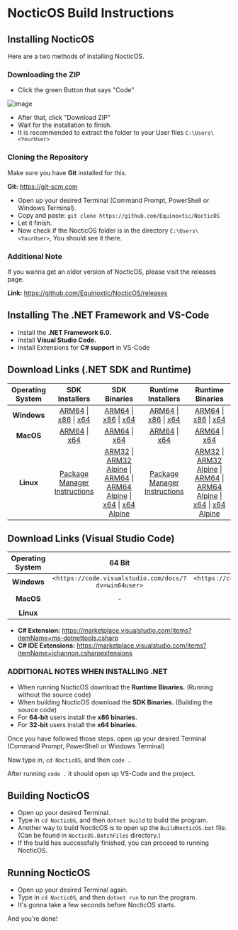 # NocticOS Build Instructions

## Installing NocticOS

Here are a two methods of installing NocticOS.

### Downloading the ZIP

* Click the green Button that says "Code"

![image](https://user-images.githubusercontent.com/86795271/149380961-f8a4e859-d6fc-4856-bee4-44a9033277f3.png)

* After that, click "Download ZIP"
* Wait for the installation to finish.
* It is recommended to extract the folder to your User files `C:\Users\<YourUser>`

### Cloning the Repository

Make sure you have **Git** installed for this.

**Git:** <https://git-scm.com>

* Open up your desired Terminal (Command Prompt, PowerShell or Windows Terminal).
* Copy and paste: `git clone https://github.com/Equinoxtic/NocticOS`
* Let it finish.
* Now check if the NocticOS folder is in the directory `C:\Users\<YourUser>`, You should see it there.

### Additional Note

If you wanna get an older version of NocticOS, please visit the releases page.

**Link:** <https://github.com/Equinoxtic/NocticOS/releases>

## Installing The .NET Framework and VS-Code

* Install the **.NET Framework 6.0.**
* Install **Visual Studio Code.**
* Install Extensions for **C# support** in VS-Code

## Download Links (.NET SDK and Runtime)

| **Operating System** | **SDK Installers** | **SDK Binaries** | **Runtime Installers** | **Runtime Binaries** |
| :--------------: | :------------: | :----------: | :----------------: | :--------------: |
| **Windows**      | [ARM64](https://dotnet.microsoft.com/en-us/download/dotnet/thank-you/sdk-6.0.101-windows-arm64-installer) \| [x86](https://dotnet.microsoft.com/en-us/download/dotnet/thank-you/sdk-6.0.101-windows-x86-installer) \| [x64](https://dotnet.microsoft.com/en-us/download/dotnet/thank-you/sdk-6.0.101-windows-x64-installer) | [ARM64](https://dotnet.microsoft.com/en-us/download/dotnet/thank-you/sdk-6.0.101-windows-arm64-binaries) \| [x86](https://dotnet.microsoft.com/en-us/download/dotnet/thank-you/sdk-6.0.101-windows-x86-binaries)  \| [x64](https://dotnet.microsoft.com/en-us/download/dotnet/thank-you/sdk-6.0.101-windows-x64-binaries) | [ARM64](https://dotnet.microsoft.com/en-us/download/dotnet/thank-you/runtime-6.0.1-windows-arm64-installer) \| [x86](https://dotnet.microsoft.com/en-us/download/dotnet/thank-you/runtime-6.0.1-windows-x86-installer) \| [x64](https://dotnet.microsoft.com/en-us/download/dotnet/thank-you/runtime-6.0.1-windows-x64-installer) | [ARM64](https://dotnet.microsoft.com/en-us/download/dotnet/thank-you/runtime-6.0.1-windows-arm64-binaries) \| [x86](https://dotnet.microsoft.com/en-us/download/dotnet/thank-you/runtime-6.0.1-windows-x86-binaries) \| [x64](https://dotnet.microsoft.com/en-us/download/dotnet/thank-you/runtime-6.0.1-windows-x64-binaries) |
| **MacOS**        | [ARM64](https://dotnet.microsoft.com/en-us/download/dotnet/thank-you/sdk-6.0.101-macos-arm64-installer) \| [x64](https://dotnet.microsoft.com/en-us/download/dotnet/thank-you/sdk-6.0.101-macos-x64-installer) | [ARM64](https://dotnet.microsoft.com/en-us/download/dotnet/thank-you/sdk-6.0.101-macos-arm64-binaries) \| [x64](https://dotnet.microsoft.com/en-us/download/dotnet/thank-you/sdk-6.0.101-macos-x64-binaries) | [ARM64](https://dotnet.microsoft.com/en-us/download/dotnet/thank-you/runtime-6.0.1-macos-arm64-installer) \| [x64](https://dotnet.microsoft.com/en-us/download/dotnet/thank-you/runtime-6.0.1-macos-x64-installer) | [ARM64](https://dotnet.microsoft.com/en-us/download/dotnet/thank-you/runtime-6.0.1-macos-arm64-binaries) \| [x64](https://dotnet.microsoft.com/en-us/download/dotnet/thank-you/runtime-6.0.1-macos-x64-binaries) |
| **Linux**        | [Package Manager Instructions](https://docs.microsoft.com/dotnet/core/install/linux?WT.mc_id=dotnet-35129-website) | [ARM32](https://dotnet.microsoft.com/en-us/download/dotnet/thank-you/sdk-6.0.101-linux-arm32-binaries) \| [ARM32 Alpine](https://dotnet.microsoft.com/en-us/download/dotnet/thank-you/sdk-6.0.101-linux-arm32-alpine-binaries) \| [ARM64](https://dotnet.microsoft.com/en-us/download/dotnet/thank-you/sdk-6.0.101-linux-arm64-binaries) \| [ARM64 Alpine](https://dotnet.microsoft.com/en-us/download/dotnet/thank-you/sdk-6.0.101-linux-arm64-alpine-binaries) \| [x64](https://dotnet.microsoft.com/en-us/download/dotnet/thank-you/sdk-6.0.101-linux-x64-binaries) \| [x64 Alpine](https://dotnet.microsoft.com/en-us/download/dotnet/thank-you/sdk-6.0.101-linux-x64-alpine-binaries) | [Package Manager Instructions](https://docs.microsoft.com/dotnet/core/install/linux?WT.mc_id=dotnet-35129-website) | [ARM32](https://dotnet.microsoft.com/en-us/download/dotnet/thank-you/runtime-6.0.1-linux-arm32-binaries) \| [ARM32 Alpine](https://dotnet.microsoft.com/en-us/download/dotnet/thank-you/runtime-6.0.1-linux-arm32-alpine-binaries) \| [ARM64](https://dotnet.microsoft.com/en-us/download/dotnet/thank-you/runtime-6.0.1-linux-arm64-binaries) \| [ARM64 Alpine](https://dotnet.microsoft.com/en-us/download/dotnet/thank-you/runtime-6.0.1-linux-arm64-alpine-binaries) \| [x64](https://dotnet.microsoft.com/en-us/download/dotnet/thank-you/runtime-6.0.1-linux-x64-binaries) \| [x64 Alpine](https://dotnet.microsoft.com/en-us/download/dotnet/thank-you/runtime-6.0.1-linux-x64-alpine-binaries) |


## Download Links (Visual Studio Code)

| **Operating System** | **64 Bit** | **32 Bit** | **ARM64** | **ARM** | **Universal** | **Intel Chip** | **Apple Silicon** |
| :------------------: | :--------: | :--------: | :-------: | :-----: | :-----------: | :------------: | :---------------: |
| **Windows**		   | `<https://code.visualstudio.com/docs/?dv=win64user>` | `<https://code.visualstudio.com/docs/?dv=win32user>` | - | `<https://code.visualstudio.com/docs/?dv=win32arm64user>` | - | - | - |
| **MacOS**            | - | - | - | - | - | `<https://code.visualstudio.com/docs/?dv=osx>` | `<https://code.visualstudio.com/docs/?dv=darwinx64>` | `<https://code.visualstudio.com/docs/?dv=darwinarm64>` |
| **Linux**            |

* **C# Extension:** <https://marketplace.visualstudio.com/items?itemName=ms-dotnettools.csharp>
* **C# IDE Extensions:** <https://marketplace.visualstudio.com/items?itemName=jchannon.csharpextensions>

### ADDITIONAL NOTES WHEN INSTALLING .NET

* When running NocticOS download the **Runtime Binaries.** (Running without the source code)
* When building NocticOS download the **SDK Binaries.** (Building the source code)
* For **64-bit** users install the **x86 binaries.**
* For **32-bit** users install the **x64 binaries.**

Once you have followed those steps. open up your desired Terminal (Command Prompt, PowerShell or Windows Terminal)

Now type in, `cd NocticOS`, and then `code .`

After running `code .` it should open up VS-Code and the project.

## Building NocticOS

* Open up your desired Terminal.
* Type in `cd NocticOS`, and then `dotnet build` to build the program.
* Another way to build NocticOS is to open up the `BuildNocticOS.bat` file. (Can be found in `NocticOS.BatchFiles` directory.)
* If the build has successfully finished, you can proceed to running NocticOS.

## Running NocticOS

* Open up your desired Terminal again.
* Type in `cd NocticOS`, and then `dotnet run` to run the program.
* It's gonna take a few seconds before NocticOS starts.

And you're done!

